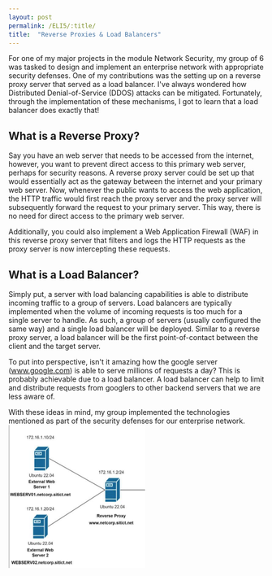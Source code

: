 ```yaml
---
layout: post
permalink: /ELI5/:title/
title:  "Reverse Proxies & Load Balancers"
---
```


For one of my major projects in the module Network Security, my group of 6 was tasked to design and implement an enterprise network with appropriate security defenses. One of my contributions was the setting up on a reverse proxy server that served as a load balancer. I've always wondered how Distributed Denial-of-Service (DDOS) attacks can be mitigated. Fortunately, through the implementation of these mechanisms, I got to learn that a load balancer does exactly that!

## What is a Reverse Proxy?
Say you have an web server that needs to be accessed from the internet, however, you want to prevent direct access to this primary web server, perhaps for security reasons. A reverse proxy server could be set up that would essentially act as the gateway between the internet and your primary web server. Now, whenever the public wants to access the web application, the HTTP traffic would first reach the proxy server and the proxy server will subsequently forward the request to your primary server. This way, there is no need for direct access to the primary web server.

Additionally, you could also implement a Web Application Firewall (WAF) in this reverse proxy server that filters and logs the HTTP requests as the proxy server is now intercepting these requests. 

## What is a Load Balancer?
Simply put, a server with load balancing capabilities is able to distribute incoming traffic to a group of servers. Load balancers are typically implemented when the volume of incoming requests is too much for a single server to handle. As such, a group of servers (usually configured the same way) and a single load balancer will be deployed. Similar to a reverse proxy server, a load balancer will be the first point-of-contact between the client and the target server.

To put into perspective, isn't it amazing how the google server (www.google.com) is able to serve millions of requests a day? This is probably achievable due to a load balancer. A load balancer can help to limit and distribute requests from googlers to other backend servers that we are less aware of. 


With these ideas in mind, my group implemented the technologies mentioned as part of the security defenses for our enterprise network. 
![](/screenshots/RPLB/2022-12-19_17-26.png)


